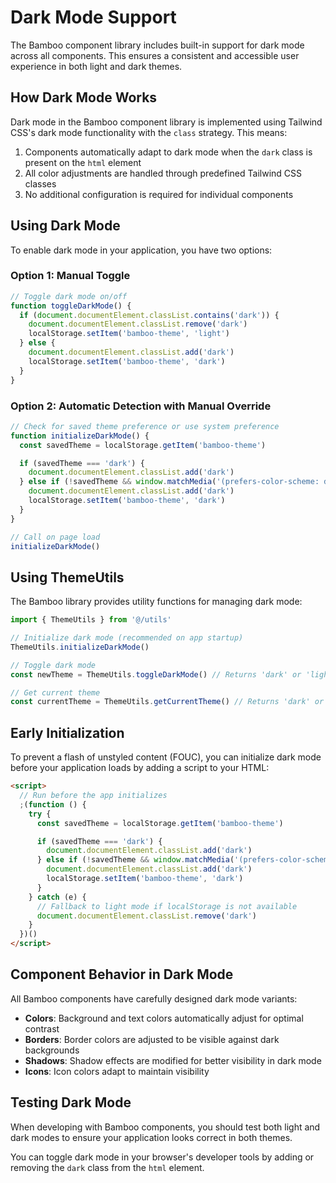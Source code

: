 # Dark Mode Support

The Bamboo component library includes built-in support for dark mode across all components. This ensures a consistent and accessible user experience in both light and dark themes.

## How Dark Mode Works

Dark mode in the Bamboo component library is implemented using Tailwind CSS's dark mode functionality with the `class` strategy. This means:

1. Components automatically adapt to dark mode when the `dark` class is present on the `html` element
2. All color adjustments are handled through predefined Tailwind CSS classes
3. No additional configuration is required for individual components

## Using Dark Mode

To enable dark mode in your application, you have two options:

### Option 1: Manual Toggle

```javascript
// Toggle dark mode on/off
function toggleDarkMode() {
  if (document.documentElement.classList.contains('dark')) {
    document.documentElement.classList.remove('dark')
    localStorage.setItem('bamboo-theme', 'light')
  } else {
    document.documentElement.classList.add('dark')
    localStorage.setItem('bamboo-theme', 'dark')
  }
}
```

### Option 2: Automatic Detection with Manual Override

```javascript
// Check for saved theme preference or use system preference
function initializeDarkMode() {
  const savedTheme = localStorage.getItem('bamboo-theme')

  if (savedTheme === 'dark') {
    document.documentElement.classList.add('dark')
  } else if (!savedTheme && window.matchMedia('(prefers-color-scheme: dark)').matches) {
    document.documentElement.classList.add('dark')
    localStorage.setItem('bamboo-theme', 'dark')
  }
}

// Call on page load
initializeDarkMode()
```

## Using ThemeUtils

The Bamboo library provides utility functions for managing dark mode:

```javascript
import { ThemeUtils } from '@/utils'

// Initialize dark mode (recommended on app startup)
ThemeUtils.initializeDarkMode()

// Toggle dark mode
const newTheme = ThemeUtils.toggleDarkMode() // Returns 'dark' or 'light'

// Get current theme
const currentTheme = ThemeUtils.getCurrentTheme() // Returns 'dark' or 'light'
```

## Early Initialization

To prevent a flash of unstyled content (FOUC), you can initialize dark mode before your application loads by adding a script to your HTML:

```html
<script>
  // Run before the app initializes
  ;(function () {
    try {
      const savedTheme = localStorage.getItem('bamboo-theme')

      if (savedTheme === 'dark') {
        document.documentElement.classList.add('dark')
      } else if (!savedTheme && window.matchMedia('(prefers-color-scheme: dark)').matches) {
        document.documentElement.classList.add('dark')
        localStorage.setItem('bamboo-theme', 'dark')
      }
    } catch (e) {
      // Fallback to light mode if localStorage is not available
      document.documentElement.classList.remove('dark')
    }
  })()
</script>
```

## Component Behavior in Dark Mode

All Bamboo components have carefully designed dark mode variants:

- **Colors**: Background and text colors automatically adjust for optimal contrast
- **Borders**: Border colors are adjusted to be visible against dark backgrounds
- **Shadows**: Shadow effects are modified for better visibility in dark mode
- **Icons**: Icon colors adapt to maintain visibility

## Testing Dark Mode

When developing with Bamboo components, you should test both light and dark modes to ensure your application looks correct in both themes.

You can toggle dark mode in your browser's developer tools by adding or removing the `dark` class from the `html` element.
